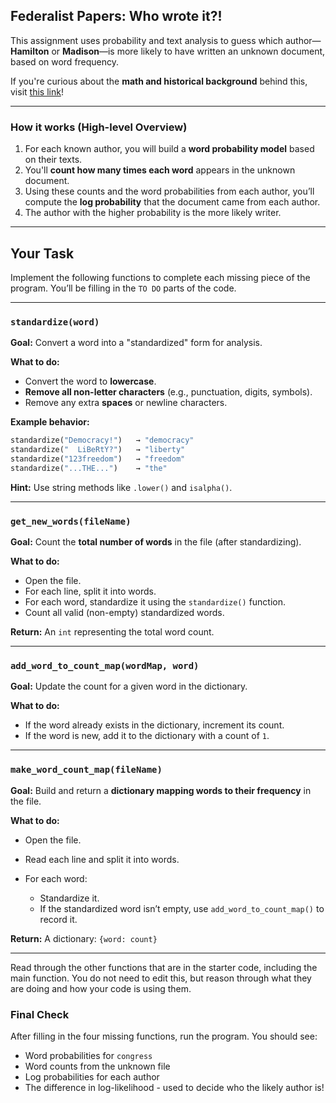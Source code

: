 ## Federalist Papers: Who wrote it?!

This assignment uses probability and text analysis to guess which author—**Hamilton** or **Madison**—is more likely to have written an unknown document, based on word frequency.

If you're curious about the **math and historical background** behind this, visit [this link](https://probabilityforcs.firebaseapp.com/book/federalist)!

---

### How it works (High-level Overview)

1. For each known author, you will build a **word probability model** based on their texts.
2. You'll **count how many times each word** appears in the unknown document.
3. Using these counts and the word probabilities from each author, you’ll compute the **log probability** that the document came from each author.
4. The author with the higher probability is the more likely writer.

---

## Your Task

Implement the following functions to complete each missing piece of the program. You’ll be filling in the `TO DO` parts of the code.

---

### `standardize(word)`

**Goal:** Convert a word into a "standardized" form for analysis.

**What to do:**

* Convert the word to **lowercase**.
* **Remove all non-letter characters** (e.g., punctuation, digits, symbols).
* Remove any extra **spaces** or newline characters.

**Example behavior:**

```python
standardize("Democracy!")   → "democracy"
standardize("  LiBeRtY?")   → "liberty"
standardize("123freedom")   → "freedom"
standardize("...THE...")    → "the"
```

**Hint:** Use string methods like `.lower()` and `isalpha()`.

---

### `get_new_words(fileName)`

**Goal:** Count the **total number of words** in the file (after standardizing).

**What to do:**

* Open the file.
* For each line, split it into words.
* For each word, standardize it using the `standardize()` function.
* Count all valid (non-empty) standardized words.

**Return:** An `int` representing the total word count.

---

### `add_word_to_count_map(wordMap, word)`

**Goal:** Update the count for a given word in the dictionary.

**What to do:**

* If the word already exists in the dictionary, increment its count.
* If the word is new, add it to the dictionary with a count of `1`.

---

### `make_word_count_map(fileName)`

**Goal:** Build and return a **dictionary mapping words to their frequency** in the file.

**What to do:**

* Open the file.
* Read each line and split it into words.
* For each word:

  * Standardize it.
  * If the standardized word isn’t empty, use `add_word_to_count_map()` to record it.

**Return:** A dictionary: `{word: count}`

---

Read through the other functions that are in the starter code, including the main function. You do not need to edit this, but reason through what they are doing and how your code is using them.

### Final Check

After filling in the four missing functions, run the program. You should see:

* Word probabilities for `congress`
* Word counts from the unknown file
* Log probabilities for each author
* The difference in log-likelihood - used to decide who the likely author is!
